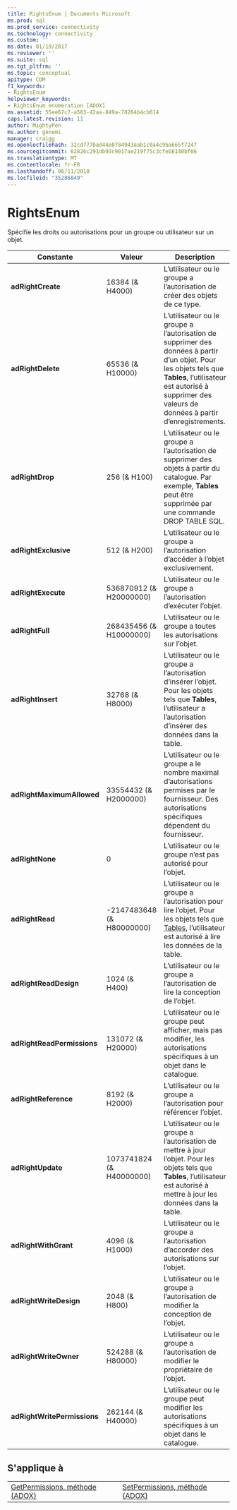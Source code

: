 ```yaml
---
title: RightsEnum | Documents Microsoft
ms.prod: sql
ms.prod_service: connectivity
ms.technology: connectivity
ms.custom: ''
ms.date: 01/19/2017
ms.reviewer: ''
ms.suite: sql
ms.tgt_pltfrm: ''
ms.topic: conceptual
apitype: COM
f1_keywords:
- RightsEnum
helpviewer_keywords:
- RightsEnum enumeration [ADOX]
ms.assetid: 55ee67c7-a583-42aa-849a-78264b4cb614
caps.latest.revision: 11
author: MightyPen
ms.author: genemi
manager: craigg
ms.openlocfilehash: 32cd777bad44e0784943aab1c0a4c9ba665f7247
ms.sourcegitcommit: 62826c291db93c9017ae219f75c3cfeb8140bf06
ms.translationtype: MT
ms.contentlocale: fr-FR
ms.lasthandoff: 06/11/2018
ms.locfileid: "35286849"
---
```

# <a name="rightsenum"></a>RightsEnum
Spécifie les droits ou autorisations pour un groupe ou utilisateur sur un objet.  
  
|Constante|Valeur|Description|  
|--------------|-----------|-----------------|  
|**adRightCreate**|16384 (&AMP; H4000)|L’utilisateur ou le groupe a l’autorisation de créer des objets de ce type.|  
|**adRightDelete**|65536 (&AMP; H10000)|L’utilisateur ou le groupe a l’autorisation de supprimer des données à partir d’un objet. Pour les objets tels que **Tables**, l’utilisateur est autorisé à supprimer des valeurs de données à partir d’enregistrements.|  
|**adRightDrop**|256 (&AMP; H100)|L’utilisateur ou le groupe a l’autorisation de supprimer des objets à partir du catalogue. Par exemple, **Tables** peut être supprimée par une commande DROP TABLE SQL.|  
|**adRightExclusive**|512 (&AMP; H200)|L’utilisateur ou le groupe a l’autorisation d’accéder à l’objet exclusivement.|  
|**adRightExecute**|536870912 (&AMP; H20000000)|L’utilisateur ou le groupe a l’autorisation d’exécuter l’objet.|  
|**adRightFull**|268435456 (&AMP; H10000000)|L’utilisateur ou le groupe a toutes les autorisations sur l’objet.|  
|**adRightInsert**|32768 (&AMP; H8000)|L’utilisateur ou le groupe a l’autorisation d’insérer l’objet. Pour les objets tels que **Tables**, l’utilisateur a l’autorisation d’insérer des données dans la table.|  
|**adRightMaximumAllowed**|33554432 (&AMP; H2000000)|L’utilisateur ou le groupe a le nombre maximal d’autorisations permises par le fournisseur. Des autorisations spécifiques dépendent du fournisseur.|  
|**adRightNone**|0|L’utilisateur ou le groupe n’est pas autorisé pour l’objet.|  
|**adRightRead**|-2147483648 (&AMP; H80000000)|L’utilisateur ou le groupe a l’autorisation pour lire l’objet. Pour les objets tels que [Tables](../../../ado/reference/adox-api/table-object-adox.md), l’utilisateur est autorisé à lire les données de la table.|  
|**adRightReadDesign**|1024 (&AMP; H400)|L’utilisateur ou le groupe a l’autorisation de lire la conception de l’objet.|  
|**adRightReadPermissions**|131072 (&AMP; H20000)|L’utilisateur ou le groupe peut afficher, mais pas modifier, les autorisations spécifiques à un objet dans le catalogue.|  
|**adRightReference**|8192 (&AMP; H2000)|L’utilisateur ou le groupe a l’autorisation pour référencer l’objet.|  
|**adRightUpdate**|1073741824 (&AMP; H40000000)|L’utilisateur ou le groupe a l’autorisation de mettre à jour l’objet. Pour les objets tels que **Tables**, l’utilisateur est autorisé à mettre à jour les données dans la table.|  
|**adRightWithGrant**|4096 (&AMP; H1000)|L’utilisateur ou le groupe a l’autorisation d’accorder des autorisations sur l’objet.|  
|**adRightWriteDesign**|2048 (&AMP; H800)|L’utilisateur ou le groupe a l’autorisation de modifier la conception de l’objet.|  
|**adRightWriteOwner**|524288 (&AMP; H80000)|L’utilisateur ou le groupe a l’autorisation de modifier le propriétaire de l’objet.|  
|**adRightWritePermissions**|262144 (&AMP; H40000)|L’utilisateur ou le groupe peut modifier les autorisations spécifiques à un objet dans le catalogue.|  
  
## <a name="applies-to"></a>S'applique à  
  
|||  
|-|-|  
|[GetPermissions, méthode (ADOX)](../../../ado/reference/adox-api/getpermissions-method-adox.md)|[SetPermissions, méthode (ADOX)](../../../ado/reference/adox-api/setpermissions-method-adox.md)|
